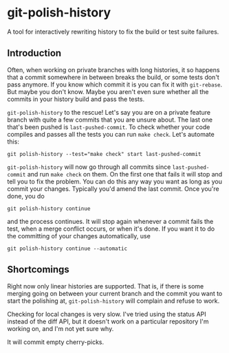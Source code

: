 # git-polish-history

A tool for interactively rewriting history to fix the build or test
suite failures.

## Introduction

Often, when working on private branches with long histories, it so
happens that a commit somewhere in between breaks the build, or some
tests don't pass anymore.  If you know which commit it is you can fix
it with `git-rebase`.  But maybe you don't know.  Maybe you aren't
even sure whether all the commits in your history build and pass the
tests.

`git-polish-history` to the rescue!  Let's say you are on a private
feature branch with quite a few commits that you are unsure about.
The last one that's been pushed is `last-pushed-commit`.  To check
whether your code compiles and passes all the tests you can run `make
check`.  Let's automate this:

    git polish-history --test="make check" start last-pushed-commit

`git-polish-history` will now go through all commits since
`last-pushed-commit` and run `make check` on them.  On the first one
that fails it will stop and tell you to fix the problem.  You can do
this any way you want as long as you commit your changes.  Typically
you'd amend the last commit.  Once you're done, you do

    git polish-history continue

and the process continues.  It will stop again whenever a commit fails
the test, when a merge conflict occurs, or when it's done.  If you
want it to do the committing of your changes automatically, use

    git polish-history continue --automatic

## Shortcomings

Right now only linear histories are supported.  That is, if there is
some merging going on between your current branch and the commit you
want to start the polishing at, `git-polish-history` will complain and
refuse to work.

Checking for local changes is very slow.  I've tried using the status
API instead of the diff API, but it doesn't work on a particular
repository I'm working on, and I'm not yet sure why.

It will commit empty cherry-picks.
